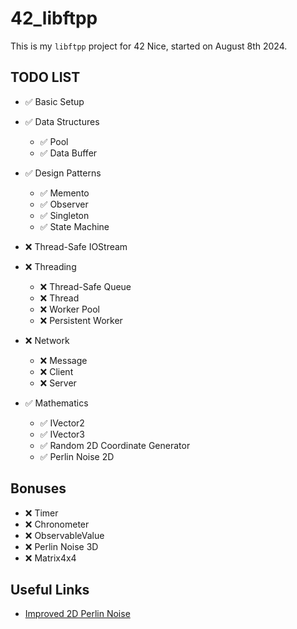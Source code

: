 # 42_libftpp

This is my `libftpp` project for 42 Nice, started on August 8th 2024.

## TODO LIST

- ✅ Basic Setup

- ✅ Data Structures
  - ✅ Pool
  - ✅ Data Buffer

- ✅ Design Patterns
  - ✅ Memento
  - ✅ Observer
  - ✅ Singleton
  - ✅ State Machine

- ❌ Thread-Safe IOStream

- ❌ Threading
  - ❌ Thread-Safe Queue
  - ❌ Thread
  - ❌ Worker Pool
  - ❌ Persistent Worker

- ❌ Network
  - ❌ Message
  - ❌ Client
  - ❌ Server

- ✅ Mathematics
  - ✅ IVector2
  - ✅ IVector3
  - ✅ Random 2D Coordinate Generator
  - ✅ Perlin Noise 2D

## Bonuses

- ❌ Timer
- ❌ Chronometer
- ❌ ObservableValue
- ❌ Perlin Noise 3D
- ❌ Matrix4x4

## Useful Links

- [Improved 2D Perlin Noise](https://rtouti.github.io/graphics/perlin-noise-algorithm)